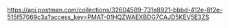 https://api.postman.com/collections/32604589-731e8921-bbbd-412e-8f2e-515f57069c3a?access_key=PMAT-01HQZWAEXBDG7CAJD5KEV5E3ZS